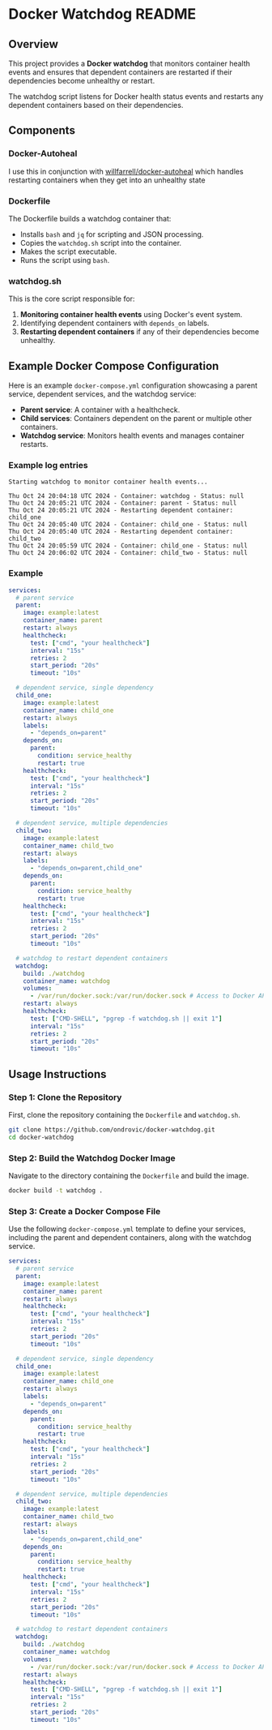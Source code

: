# Docker Watchdog README

## Overview
This project provides a **Docker watchdog** that monitors container health events and ensures that dependent containers are restarted if their dependencies become unhealthy or restart.

The watchdog script listens for Docker health status events and restarts any dependent containers based on their dependencies.

## Components

### Docker-Autoheal
I use this in conjunction with [willfarrell/docker-autoheal](https://github.com/willfarrell/docker-autoheal) which handles restarting containers when they get into an unhealthy state

### Dockerfile
The Dockerfile builds a watchdog container that:
- Installs `bash` and `jq` for scripting and JSON processing.
- Copies the `watchdog.sh` script into the container.
- Makes the script executable.
- Runs the script using `bash`.

### watchdog.sh
This is the core script responsible for:
1. **Monitoring container health events** using Docker's event system.
2. Identifying dependent containers with `depends_on` labels.
3. **Restarting dependent containers** if any of their dependencies become unhealthy.

## Example Docker Compose Configuration
Here is an example `docker-compose.yml` configuration showcasing a parent service, dependent services, and the watchdog service:

- **Parent service**: A container with a healthcheck.
- **Child services**: Containers dependent on the parent or multiple other containers.
- **Watchdog service**: Monitors health events and manages container restarts.


### Example log entries
```log
Starting watchdog to monitor container health events...

Thu Oct 24 20:04:18 UTC 2024 - Container: watchdog - Status: null
Thu Oct 24 20:05:21 UTC 2024 - Container: parent - Status: null
Thu Oct 24 20:05:21 UTC 2024 - Restarting dependent container: child_one
Thu Oct 24 20:05:40 UTC 2024 - Container: child_one - Status: null
Thu Oct 24 20:05:40 UTC 2024 - Restarting dependent container: child_two
Thu Oct 24 20:05:59 UTC 2024 - Container: child_one - Status: null
Thu Oct 24 20:06:02 UTC 2024 - Container: child_two - Status: null
```

### Example

```yaml
services:
  # parent service
  parent:
    image: example:latest
    container_name: parent
    restart: always
    healthcheck:
      test: ["cmd", "your healthcheck"]
      interval: "15s"
      retries: 2
      start_period: "20s"
      timeout: "10s"

  # dependent service, single dependency
  child_one:
    image: example:latest
    container_name: child_one
    restart: always
    labels:
      - "depends_on=parent"
    depends_on:
      parent:
        condition: service_healthy
        restart: true
    healthcheck:
      test: ["cmd", "your healthcheck"]
      interval: "15s"
      retries: 2
      start_period: "20s"
      timeout: "10s"

  # dependent service, multiple dependencies
  child_two:
    image: example:latest
    container_name: child_two
    restart: always
    labels:
      - "depends_on=parent,child_one"
    depends_on:
      parent:
        condition: service_healthy
        restart: true
    healthcheck:
      test: ["cmd", "your healthcheck"]
      interval: "15s"
      retries: 2
      start_period: "20s"
      timeout: "10s"

  # watchdog to restart dependent containers
  watchdog:
    build: ./watchdog
    container_name: watchdog
    volumes:
      - /var/run/docker.sock:/var/run/docker.sock # Access to Docker API
    restart: always
    healthcheck:
      test: ["CMD-SHELL", "pgrep -f watchdog.sh || exit 1"]
      interval: "15s"
      retries: 2
      start_period: "20s"
      timeout: "10s"
```

## Usage Instructions

### Step 1: Clone the Repository
First, clone the repository containing the `Dockerfile` and `watchdog.sh`.

```bash
git clone https://github.com/ondrovic/docker-watchdog.git
cd docker-watchdog
```

### Step 2: Build the Watchdog Docker Image
Navigate to the directory containing the `Dockerfile` and build the image.
```bash
docker build -t watchdog .
```

### Step 3: Create a Docker Compose File
Use the following `docker-compose.yml` template to define your services, including the parent and dependent containers, along with the watchdog service.

```yaml
services:
  # parent service
  parent:
    image: example:latest
    container_name: parent
    restart: always
    healthcheck:
      test: ["cmd", "your healthcheck"]
      interval: "15s"
      retries: 2
      start_period: "20s"
      timeout: "10s"

  # dependent service, single dependency
  child_one:
    image: example:latest
    container_name: child_one
    restart: always
    labels:
      - "depends_on=parent"
    depends_on:
      parent:
        condition: service_healthy
        restart: true
    healthcheck:
      test: ["cmd", "your healthcheck"]
      interval: "15s"
      retries: 2
      start_period: "20s"
      timeout: "10s"

  # dependent service, multiple dependencies
  child_two:
    image: example:latest
    container_name: child_two
    restart: always
    labels:
      - "depends_on=parent,child_one"
    depends_on:
      parent:
        condition: service_healthy
        restart: true
    healthcheck:
      test: ["cmd", "your healthcheck"]
      interval: "15s"
      retries: 2
      start_period: "20s"
      timeout: "10s"

  # watchdog to restart dependent containers
  watchdog:
    build: ./watchdog
    container_name: watchdog
    volumes:
      - /var/run/docker.sock:/var/run/docker.sock # Access to Docker API
    restart: always
    healthcheck:
      test: ["CMD-SHELL", "pgrep -f watchdog.sh || exit 1"]
      interval: "15s"
      retries: 2
      start_period: "20s"
      timeout: "10s"
```